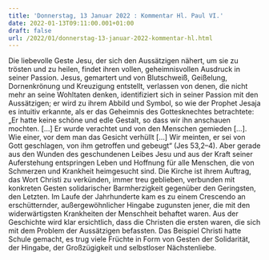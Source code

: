 ```yaml
---
title: 'Donnerstag, 13 Januar 2022 : Kommentar Hl. Paul VI.'
date: 2022-01-13T09:11:00.001+01:00
draft: false
url: /2022/01/donnerstag-13-januar-2022-kommentar-hl.html
---
```


Die liebevolle Geste Jesu, der sich den Aussätzigen nähert, um sie zu trösten und zu heilen, findet ihren vollen, geheimnisvollen Ausdruck in seiner Passion. Jesus, gemartert und von Blutschweiß, Geißelung, Dornenkrönung und Kreuzigung entstellt, verlassen von denen, die nicht mehr an seine Wohltaten denken, identifiziert sich in seiner Passion mit den Aussätzigen; er wird zu ihrem Abbild und Symbol, so wie der Prophet Jesaja es intuitiv erkannte, als er das Geheimnis des Gottesknechtes betrachtete: „Er hatte keine schöne und edle Gestalt, so dass wir ihn anschauen mochten. \[…\] Er wurde verachtet und von den Menschen gemieden \[…\]. Wie einer, vor dem man das Gesicht verhüllt \[…\] Wir meinten, er sei von Gott geschlagen, von ihm getroffen und gebeugt“ (Jes 53,2–4). Aber gerade aus den Wunden des geschundenen Leibes Jesu und aus der Kraft seiner Auferstehung entspringen Leben und Hoffnung für alle Menschen, die von Schmerzen und Krankheit heimgesucht sind. Die Kirche ist ihrem Auftrag, das Wort Christi zu verkünden, immer treu geblieben, verbunden mit konkreten Gesten solidarischer Barmherzigkeit gegenüber den Geringsten, den Letzten. Im Laufe der Jahrhunderte kam es zu einem Crescendo an erschütternder, außergewöhnlicher Hingabe zugunsten jener, die mit den widerwärtigsten Krankheiten der Menschheit behaftet waren. Aus der Geschichte wird klar ersichtlich, dass die Christen die ersten waren, die sich mit dem Problem der Aussätzigen befassten. Das Beispiel Christi hatte Schule gemacht, es trug viele Früchte in Form von Gesten der Solidarität, der Hingabe, der Großzügigkeit und selbstloser Nächstenliebe.